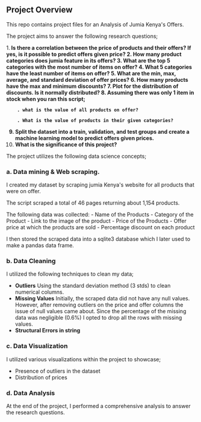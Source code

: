 ## Project Overview

This repo contains project files for an Analysis of Jumia Kenya's Offers. 

The project aims to answer the following research questions;

1.<b> Is there a correlation between the price of products and their offers? If yes, is it possible to predict offers given price?
2. How many product categories does jumia feature in its offers?
3. What are the top 5 categories with the most number of items on offer?
4. What 5 categories have the least number of items on offer?
5. What are the min, max, average, and standard deviation of offer prices?
6. How many products have the max and minimum discounts?
7. Plot for the distribution of discounts. Is it normally distributed?
8. Assuming there was only 1 item in stock when you ran this script;

        . what is the value of all products on offer?

        . What is the value of products in their given categories? 
        
9. Split the dataset into a train, validation, and test groups and create a machine learning model to predict offers given prices.
10. What is the significance of this project?</b>


The project utilizes the following data science concepts;

### a. Data mining & Web scraping.

I created my dataset by scraping jumia Kenya's website for all products that were on offer.

The script scraped a total of 46 pages returning about 1,154 products.

The following data was collected:
    - Name of the Products
    - Category of the Product
    - Link to the image of the product
    - Price of the Products
    - Offer price at which the products are sold
    - Percentage discount on each product

I then stored the scraped data into a sqlite3 database which I later used to make a pandas data frame.

### b. Data Cleaning

I utilized the following techniques to clean my data;

- <b>Outliers</b>
Using the standard deviation method (3 stds) to clean numerical columns.
- <b>Missing Values</b>
Initially, the scraped data did not have any null values. However, after removing outliers on the price and offer columns the issue of null values came about.
Since the percentage of the missing data was negligible (0.6%) I opted to drop all the rows with missing values.
- <b>Structural Errors in string</b>

### c. Data Visualization

I utilized various visualizations within the project to showcase;
 - Presence of outliers in the dataset
 - Distribution of prices

### d. Data Analysis

At the end of the project, I performed a comprehensive analysis to answer the research questions.



